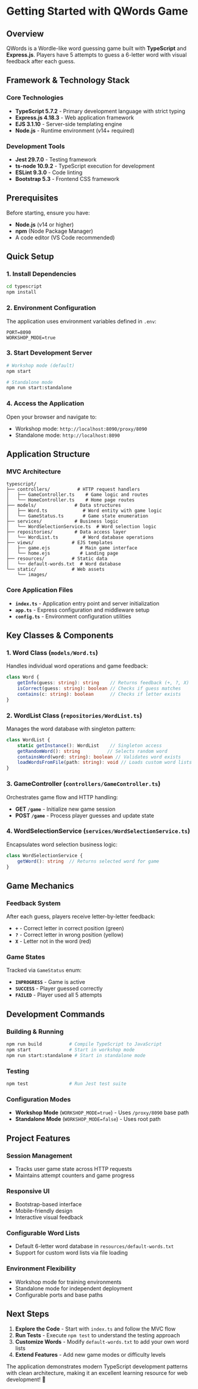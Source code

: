# Getting Started with QWords Game

## Overview
QWords is a Wordle-like word guessing game built with **TypeScript** and **Express.js**. Players have 5 attempts to guess a 6-letter word with visual feedback after each guess.

## Framework & Technology Stack

### Core Technologies
- **TypeScript 5.7.2** - Primary development language with strict typing
- **Express.js 4.18.3** - Web application framework
- **EJS 3.1.10** - Server-side templating engine
- **Node.js** - Runtime environment (v14+ required)

### Development Tools
- **Jest 29.7.0** - Testing framework
- **ts-node 10.9.2** - TypeScript execution for development
- **ESLint 9.3.0** - Code linting
- **Bootstrap 5.3** - Frontend CSS framework

## Prerequisites

Before starting, ensure you have:
- **Node.js** (v14 or higher)
- **npm** (Node Package Manager)
- A code editor (VS Code recommended)

## Quick Setup

### 1. Install Dependencies
```bash
cd typescript
npm install
```

### 2. Environment Configuration
The application uses environment variables defined in `.env`:
```
PORT=8090
WORKSHOP_MODE=true
```

### 3. Start Development Server
```bash
# Workshop mode (default)
npm start

# Standalone mode
npm run start:standalone
```

### 4. Access the Application
Open your browser and navigate to:
- Workshop mode: `http://localhost:8090/proxy/8090`
- Standalone mode: `http://localhost:8090`

## Application Structure

### MVC Architecture
```
typescript/
├── controllers/          # HTTP request handlers
│   ├── GameController.ts    # Game logic and routes
│   └── HomeController.ts    # Home page routes
├── models/              # Data structures
│   ├── Word.ts             # Word entity with game logic
│   └── GameStatus.ts       # Game state enumeration
├── services/            # Business logic
│   └── WordSelectionService.ts  # Word selection logic
├── repositories/        # Data access layer
│   └── WordList.ts         # Word database operations
├── views/              # EJS templates
│   ├── game.ejs           # Main game interface
│   └── home.ejs           # Landing page
├── resources/          # Static data
│   └── default-words.txt  # Word database
└── static/             # Web assets
    └── images/
```

### Core Application Files
- **`index.ts`** - Application entry point and server initialization
- **`app.ts`** - Express configuration and middleware setup
- **`config.ts`** - Environment configuration utilities

## Key Classes & Components

### 1. Word Class (`models/Word.ts`)
Handles individual word operations and game feedback:
```typescript
class Word {
    getInfo(guess: string): string    // Returns feedback (+, ?, X)
    isCorrect(guess: string): boolean // Checks if guess matches
    contains(c: string): boolean      // Checks if letter exists
}
```

### 2. WordList Class (`repositories/WordList.ts`)
Manages the word database with singleton pattern:
```typescript
class WordList {
    static getInstance(): WordList    // Singleton access
    getRandomWord(): string          // Selects random word
    containsWord(word: string): boolean // Validates word exists
    loadWordsFromFile(path: string): void // Loads custom word lists
}
```

### 3. GameController (`controllers/GameController.ts`)
Orchestrates game flow and HTTP handling:
- **GET `/game`** - Initialize new game session
- **POST `/game`** - Process player guesses and update state

### 4. WordSelectionService (`services/WordSelectionService.ts`)
Encapsulates word selection business logic:
```typescript
class WordSelectionService {
    getWord(): string  // Returns selected word for game
}
```

## Game Mechanics

### Feedback System
After each guess, players receive letter-by-letter feedback:
- **`+`** - Correct letter in correct position (green)
- **`?`** - Correct letter in wrong position (yellow)
- **`X`** - Letter not in the word (red)

### Game States
Tracked via `GameStatus` enum:
- **`INPROGRESS`** - Game is active
- **`SUCCESS`** - Player guessed correctly
- **`FAILED`** - Player used all 5 attempts

## Development Commands

### Building & Running
```bash
npm run build          # Compile TypeScript to JavaScript
npm start              # Start in workshop mode
npm run start:standalone # Start in standalone mode
```

### Testing
```bash
npm test               # Run Jest test suite
```

### Configuration Modes
- **Workshop Mode** (`WORKSHOP_MODE=true`) - Uses `/proxy/8090` base path
- **Standalone Mode** (`WORKSHOP_MODE=false`) - Uses root path

## Project Features

### Session Management
- Tracks user game state across HTTP requests
- Maintains attempt counters and game progress

### Responsive UI
- Bootstrap-based interface
- Mobile-friendly design
- Interactive visual feedback

### Configurable Word Lists
- Default 6-letter word database in `resources/default-words.txt`
- Support for custom word lists via file loading

### Environment Flexibility
- Workshop mode for training environments
- Standalone mode for independent deployment
- Configurable ports and base paths

## Next Steps

1. **Explore the Code** - Start with `index.ts` and follow the MVC flow
2. **Run Tests** - Execute `npm test` to understand the testing approach
3. **Customize Words** - Modify `default-words.txt` to add your own word lists
4. **Extend Features** - Add new game modes or difficulty levels

The application demonstrates modern TypeScript development patterns with clean architecture, making it an excellent learning resource for web development! 🎯